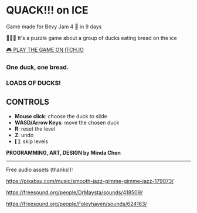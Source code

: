 # QUACK!!! on ICE
Game made for Bevy Jam 4 🦀 in 9 days

🦆🦆🦆 It's a puzzle game about a group of ducks eating bread on the ice

[🎮 PLAY THE GAME ON ITCH.IO](https://akacmd.itch.io/quack-on-ice "QUACK!!! on ICE")

### One duck, one bread.
### LOADS OF DUCKS!

## CONTROLS

- **Mouse click**: choose the duck to slide
- **WASD/Arrow Keys**: move the chosen duck
- **R**: reset the level
- **Z**: undo
- **[ ]**: skip levels

**PROGRAMMING, ART, DESIGN by Minda Chen**



---

Free audio assets (thanks!):

https://pixabay.com/music/smooth-jazz-gimme-gimme-jazz-179073/

https://freesound.org/people/DrMaysta/sounds/418509/

https://freesound.org/people/Foleyhaven/sounds/624163/
